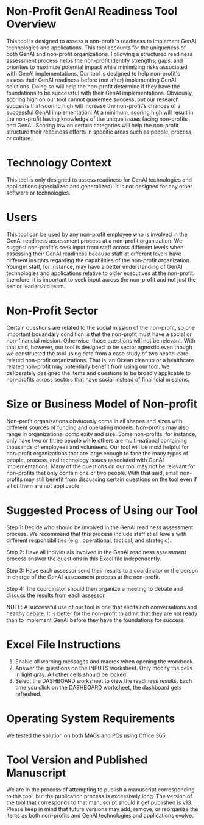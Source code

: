 # Non-Profit GenAI Readiness Tool Overview
This tool is designed to assess a non-profit's readiness to implement GenAI technologies and applications. This tool accounts for the uniqueness of both GenAI and non-profit organizations. Following a structured readiness assessment process helps the non-profit identify strengths, gaps, and priorities to maximize potential impact while minimizing risks associated with GenAI implementations. Our tool is designed to help non-profit's assess their GenAI readiness before (not after) implementing GenAI solutions. Doing so will help the non-profit determine if they have the foundations to be successful with their GenAI implementations. Obviously, scoring high on our tool cannot guarentee success, but our research suggests that scoring high will increase the non-profit's chances of a successful GenAI implementation. At a minimum, scoring high will result in the non-profit having knowledge of the unique issues facing non-profits and GenAI. Scoring low on certain categories will help the non-profit structure their readiness efforts in specific areas such as people, process, or culture.

# Technology Context
This tool is only designed to assess readiness for GenAI technologies and applications (specialized and generalized). It is not designed for any other software or technologies.

# Users
This tool can be used by any non-profit employee who is involved in the GenAI readiness assessment process at a non-profit organization. We suggest non-profit's seek input from staff across different levels when assessing their GenAI readiness because staff at different levels have different insights regarding the capabilities of the non-profit organization. Younger staff, for instance, may have a better understanding of GenAI technologies and applications relative to older executives at the non-profit. therefore, it is important to seek input across the non-profit and not just the senior leadership team.

# Non-Profit Sector
Certain questions are related to the social mission of the non-profit, so one important bouandary condition is that the non-profit must have a social or non-financial mission. Otherwise, those questions will not be relevant. With that said, however, our tool is designed to be sector agnostic even though we constructed the tool using data from a case study of two health-care related non-profit organizations. That is, an Ocean cleanup or a healthcare related non-profit may potentially benefit from using our tool. We deliberately designed the items and questions to be broadly applicable to non-profits across sectors that have social instead of finaincial missions. 

# Size or Business Model of Non-profit
Non-profit organizations obviuously come in all shapes and sizes with different sources of funding and operating models. Non-profits may also range in organizational complexity and size. Some non-profits, for instance, only have two or three people while others are multi-national containing thousands of employees and volunteers. Our tool will be most helpful for non-profit organizations that are large enough to face the many types of people, process, and technology issues associated with GenAI implementations. Many of the questions on our tool may not be relevant for non-profits that only contain one or two people. With that said, small non-profits may still benefit from discussing certain questions on the tool even if all of them are not applicable.

# Suggested Process of Using our Tool
Step 1: Decide who should be involved in the GenAI readiness assessment process. We recommend that this process include staff at all levels with different responsibilities (e.g., operational, tactical, and strategic).

Step 2: Have all individuals involved in the GenAI readiness assessment process answer the questions in this Excel file independently.

Step 3: Have each assessor send their results to a coordinator or the person in charge of the GenAI assessment process at the non-profit.

Step 4: The coordinator should then organize a meeting to debate and discuss the results from each assessor. 

NOTE: A successful use of our tool is one that elicits rich conversations and healthy debate. It is better for the non-profit to admit that they are not ready than to implement GenAI before they have the foundations for success.

# Excel File Instructions
1) Enable all warning messages and macros when opening the workbook.
2) Answer the questions on the INPUTS worksheet. Only modify the cells in light gray. All other cells should be locked.
3) Select the DASHBOARD worksheet to view the readiness results. Each time you click on the DASHBOARD worksheet, the dashboard gets refreshed.

# Operating System Requirements
We tested the solution on both MACs and PCs using Office 365.

# Tool Version and Published Manuscript
We are in the process of attempting to publish a manuscript corresponding to this tool, but the publication process is excessively long. The version of the tool that corresponds to that manuscript should it get published is v13. Please keep in mind that future versions may add, remove, or reorganize the items as both non-profits and GenAI technologies and applications evolve.

